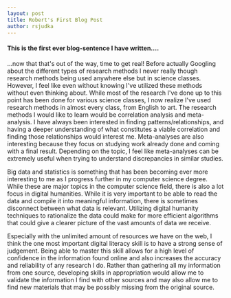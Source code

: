 ```yaml
---
layout: post
title: Robert's First Blog Post
author: rsjudka
---
```


#### This is the first ever blog-sentence I have written....

...now that that's out of the way, time to get real!
  Before actually Googling about the different types of research methods I never really though research
methods being used anywhere else but in science classes. However, I feel like even without knowing I've
utilized these methods without even thinking about. While most of the research I've done up to this
point has been done for various science classes, I now realize I've used research methods in almost every
class, from English to art. The research methods I would like to learn would be correlation analysis and
meta-analysis. I have always been interested in finding patterns/relationships, and having a deeper 
understanding of what constitutes a viable correlation and finding those relationships would interest me.
Meta-analyses are also interesting because they focus on studying work already done and coming with a 
final result. Depending on the topic, I feel like meta-analyses can be extremely useful when trying to 
understand discrepancies in similar studies.  

  Big data and statistics is something that has been becoming ever more interesting to me as I progress
further in my computer science degree. While these are major topics in the computer science field, there 
is also a lot focus in digital humanities. While it is very important to be able to read the data and 
compile it into meaningful information, there is sometimes disconnect between what data is relevant. 
Utilizing digital humanity techniques to rationalize the data could make for more efficient algorithms that 
could give a clearer picture of the vast amounts of data we receive.

  Especially with the unlimited amount of resources we have on the web, I think the one most important digital
literacy skill is to have a strong sense of judgement. Being able to master this skill allows for a high level 
of confidence in the information found online and also increases the accuracy and reliability of any research
I do. Rather than gathering all my information from one source, developing skills in appropriation would allow
me to validate the information I find with other sources and may also allow me to find new materials that may
be possibly missing from the original source.
